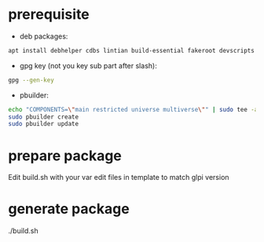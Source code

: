 # prerequisite

* deb packages:
```sh
apt install debhelper cdbs lintian build-essential fakeroot devscripts pbuilder dh-make debootstrap
```

* gpg key (not you key sub part after slash):
```sh
gpg --gen-key
```

* pbuilder:
```sh
echo "COMPONENTS=\"main restricted universe multiverse\"" | sudo tee -a /etc/pbuilderrc
sudo pbuilder create
sudo pbuilder update
```


# prepare package

Edit build.sh with your var
edit files in template to match glpi version

# generate package

./build.sh